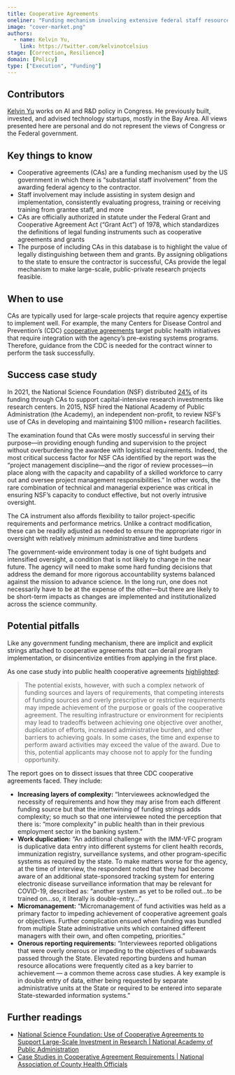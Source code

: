 ```yaml
---
title: Cooperative Agreements
oneliner: "Funding mechanism involving extensive federal staff resources"
image: "cover-market.png"
authors:
  - name: Kelvin Yu,
    link: https://twitter.com/kelvinotcelsius
stage: [Correction, Resilience]
domain: [Policy]
type: ["Execution", "Funding"]
---
```


## Contributors

[Kelvin Yu](https://www.kelv.me/) works on AI and R&D policy in Congress. He previously built, invested, and advised technology startups, mostly in the Bay Area. All views presented here are personal and do not represent the views of Congress or the Federal government.

## Key things to know

- Cooperative agreements (CAs) are a funding mechanism used by the US government in which there is “substantial staff involvement” from the awarding federal agency to the contractor.
- Staff involvement may include assisting in system design and implementation, consistently evaluating progress, training or receiving training from grantee staff, and more
- CAs are officially authorized in statute under the Federal Grant and Cooperative Agreement Act (“Grant Act”) of 1978, which standardizes the definitions of legal funding instruments such as cooperative agreements and grants
- The purpose of including CAs in this database is to highlight the value of legally distinguishing between them and grants. By assigning obligations to the state to ensure the contractor is successful, CAs provide the legal mechanism to make large-scale, public-private research projects feasible.

## When to use

CAs are typically used for large-scale projects that require agency expertise to implement well. For example, the many Centers for Disease Control and Prevention’s (CDC) [cooperative agreements](https://www.cdc.gov/publichealthgateway/partnerships/index.html) target public health initiatives that require integration with the agency’s pre-existing systems programs. Therefore, guidance from the CDC is needed for the contract winner to perform the task successfully.

## Success case study

In 2021, the National Science Foundation (NSF) distributed [24%](https://www.nsf.gov/about/budget/fy2023/pdf/01_fy2023.pdf) of its funding through CAs to support capital-intensive research investments like research centers. In 2015, NSF hired the National Academy of Public Administration (the Academy), an independent non-profit, to review NSF’s use of CAs in developing and maintaining $100 million+ research facilities.

The examination found that CAs were mostly successful in serving their purpose—in providing enough funding and supervision to the project without overburdening the awardee with logistical requirements. Indeed, the most critical success factor for NSF CAs identified by the report was the “project management discipline—and the rigor of review processes—in place along with the capacity and capability of a skilled workforce to carry out and oversee project management responsibilities.” In other words, the rare combination of technical and managerial experience was critical in ensuring NSF’s capacity to conduct effective, but not overly intrusive oversight.

The CA instrument also affords flexibility to tailor project-specific requirements and performance metrics. Unlike a contract modification, these can be readily adjusted as needed to ensure the appropriate rigor in oversight with relatively minimum administrative and time burdens

The government-wide environment today is one of tight budgets and intensified oversight, a condition that is not likely to change in the near future. The agency will need to make some hard funding decisions that address the demand for more rigorous accountability systems balanced against the mission to advance science. In the long run, one does not necessarily have to be at the expense of the other—but there are likely to be short-term impacts as changes are implemented and institutionalized across the science community.

## Potential pitfalls

Like any government funding mechanism, there are implicit and explicit strings attached to cooperative agreements that can derail program implementation, or disincentivize entities from applying in the first place.

As one case study into public health cooperative agreements [highlighted](https://www.naccho.org/uploads/downloadable-resources/Co-Ag-Case-Studies-Case-Study-1.pdf):

> The potential exists, however, with such a complex network of funding sources and layers of requirements, that competing interests of funding sources and overly prescriptive or restrictive requirements may impede achievement of the purpose or goals of the cooperative agreement. The resulting infrastructure or environment for recipients may lead to tradeoffs between achieving one objective over another, duplication of efforts, increased administrative burden, and other barriers to achieving goals. In some cases, the time and expense to perform award activities may exceed the value of the award. Due to this, potential applicants may choose not to apply for the funding opportunity.

The report goes on to dissect issues that three CDC cooperative agreements faced. They include:

- **Increasing layers of complexity:** “Interviewees acknowledged the necessity of requirements and how they may arise from each different funding source but that the intertwining of funding strings adds complexity; so much so that one interviewee noted the perception that there is: “more complexity” in public health than in their previous employment sector in the banking system.”
- **Work duplication:** “An additional challenge with the IMM-VFC program is duplicative data entry into different systems for client health records, immunization registry, surveillance systems, and other program-specific systems as required by the state. To make matters worse for the agency, at the time of interview, the respondent noted that they had become aware of an additional state-sponsored tracking system for entering electronic disease surveillance information that may be relevant for COVID-19, described as: “another system as yet to be rolled out…to be trained on…so, it literally is double-entry…”
- **Micromanagement:** “Micromanagement of fund activities was held as a primary factor to impeding achievement of cooperative agreement goals or objectives. Further complication ensued when funding was bundled from multiple State administrative units which contained different managers with their own, and often competing, priorities.”
- **Onerous reporting requirements:** “Interviewees reported obligations that were overly onerous or impeding to the objectives of subawards passed through the State. Elevated reporting burdens and human resource allocations were frequently cited as a key barrier to achievement — a common theme across case studies. A key example is in double entry of data, either being requested by separate administrative units at the State or required to be entered into separate State-stewarded information systems.”

## Further readings

- [National Science Foundation: Use of Cooperative Agreements to Support Large-Scale Investment in Research | National Academy of Public Administration](https://napawash.org/academy-studies/national-science-foundation-use-of-cooperative-agreements-to-support-large)
- [Case Studies in Cooperative Agreement Requirements | National Association of County Health Officials](https://www.naccho.org/uploads/downloadable-resources/Co-Ag-Case-Studies-Case-Study-1.pdf)

